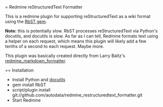 = Redmine reStructuredText Formatter

This is a redmine plugin for supporting reStructuredText as a wiki format using the [RbST gem](http://rdoc.info/projects/autodata/rbst).

**Note:** this is potentially slow. RbST processes reStructuredText via Python's docutils, and docutils is slow. As far as I can tell, Redmine formats text using a helper on each request, which means this plugin will likely add a few tenths of a second to each request. Maybe more.

This plugin was basically created directly from Larry Baltz's [redmine\_markdown\_formatter](http://github.com/bitherder/redmine_markdown_formatter).

== Installation

* Install Python and [docutils](http://docutils.sourceforge.net/)
* gem install RbST
* script/plugin install git://github.com/autodata/redmine\_restructuredtext\_formatter.git
* Start Redmine